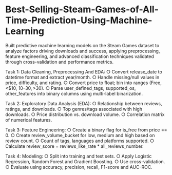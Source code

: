# Best-Selling-Steam-Games-of-All-Time-Prediction-Using-Machine-Learning
Built predictive machine learning models on the Steam Games dataset to analyze factors driving downloads and success, applying preprocessing, feature engineering, and advanced classification techniques validated through cross-validation and performance metrics.

Task 1:
Data Cleaning, Preprocessing And EDA:
○ Convert release_date to datetime format and extract year/month.
○ Handle missing/null values in price, difficulty, and rating.
○ Convert price to float; bin into ranges (Free, <$10, $10–30, >$30).
○ Parse user_defined_tags, supported_os, other_features into binary columns using multi-label binarization.

Task 2:
Exploratory Data Analysis (EDA):
○ Relationship between reviews, ratings, and downloads.
○ Top genres/tags associated with high downloads.
○ Price distribution vs. download volume.
○ Correlation matrix of numerical features.

Task 3:
Feature Engineering:
○ Create a binary flag for is_free from price == 0.
○ Create review_volume_bucket for low, medium and high based on review count.
○ Count of tags, languages and platforms supported.
○ Calculate review_score = reviews_like_rate * all_reviews_number.

Task 4:
Modeling:
○ Split into training and test sets.
○ Apply Logistic Regression, Random Forest and Gradient Boosting.
○ Use cross-validation.
○ Evaluate using accuracy, precision, recall, F1-score and AUC-ROC.



